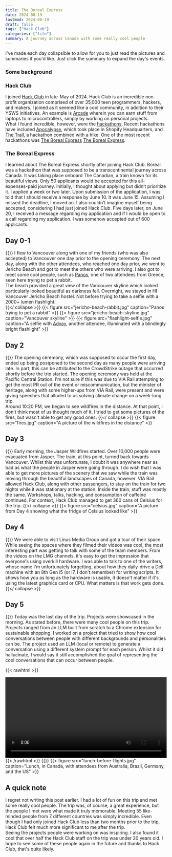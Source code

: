 ```yaml
---
title: The Boreal Express
date: 2024-08-19
lastmod: 2024-08-19
draft: false
tags: ["Hack Club"]
categories: ["life"]
summary: A journey across Canada with some really cool people 
---
```


I've made each day collapsible to allow for you to just read the pictures and summaries if you'd like. Just click the summary to expand the day's events.

### Some background  
### Hack Club  
I joined [Hack Club](https://hackclub.com/) in late-May of 2024. Hack Club is an incredible non-profit organization comprised of over 35,000 teen programmers, hackers, and makers. I joined as it seemed like a cool community, in addition to their YSWS initiatives. An example is [Arcade](https://hackclub.com/arcade) wherein you can earn stuff from laptops to microcontrollers, simply by working on personal projects.  
What I found incredible, however, were the [hackathons](https://hackathons.hackclub.com/). Recent hackathons have included [Apocalypse](https://apocalypse.hackclub.com/), which took place in Shopify Headquarters, and [The Trail](https://trail.hackclub.com/), a hackathon combined with a hike. One of the most recent
hackathons was [The Boreal Express](https://boreal.hackclub.com/) [The Boreal Express](https://boreal.hackclub.com/).
### The Boreal Express  
I learned about The Boreal Express shortly after joining Hack Club. Boreal was a hackathon that was supposed to be a transcontinental journey across Canada. It was taking place onboard The Canadian, a train known for its beautiful views. Only 50 applicants would be accepted for this all-expenses-paid journey. Initially, I thought about applying but didn’t prioritize it. I applied a week or two later. Upon submission of the application, I was told that I should receive a response by June 10. It was June 15.
Assuming I missed the deadline, I moved on. I also couldn’t imagine myself being accepted, considering I had just joined Hack Club. Five days later, on June 20, I received a message regarding my application and if I would be open to a call regarding my application. I was somehow accepted out of 600 applicants.  


## Day 0-1
{{<collapse summary="Traveling to Vancouver and meeting others">}}
I flew to Vancouver along with one of my friends (who was also accepted) to Vancouver one day prior to the opening ceremony. The next day, along with the other attendees, who reached one day prior, we went to Jericho Beach and got to meet the others who were arriving. I also got to meet some cool people, such as [Panos](https://pakou.dev/), one of two attendees from Greece, seen here trying to pet a rabbit.  
The beach provided a great view of the Vancouver skyline which looked particularly looked beautiful as darkness fell. Overnight, we stayed in HI Vancouver Jericho Beach hostel. Not before trying to take a selfie with a 2000+ lumen flashlight.   
{{</ collapse >}}
{{< figure src="jericho-beach-rabbit.jpg" caption="Panos trying to pet a rabbit" >}}
{{< figure src="jericho-beach-skyline.jpg" caption="Vancouver skyline" >}}
{{< figure src="flashlight-selfie.jpg" caption="A selfie with [Advay](https://ady00.github.io/), another attendee, illuminated  with a blindingly bright flashlight" >}}

## Day 2  
{{<collapse summary="A PR-friendly opening ceremony and fire">}}
The opening ceremony, which was supposed to occur the first day, ended up being postponed to the second day as many people were arriving late. In part, this can be attributed to the CrowdStrike outage that occurred shortly before the trip started. The opening ceremony was held at the Pacific Central Station. I'm not sure if this was due to VIA Rail attempting to get the most PR out of the event or miscommunication, but the minister of heritage, along with some higher-ups from VIA Rail, were present and were giving speeches that alluded to us solving climate change on a week-long trip.  
Around 10:20 PM, we began to see wildfires in the distance. At that point, I don't think most of us thought much of it. I tried to get some pictures of the fires, but wasn't able to get any good ones. 
{{</ collapse >}}
{{< figure src="fires.jpg" caption="A picture of the wildfires in the distance" >}}  

## Day 3  
{{<collapse summary="The Jasper Wildfires, turning back, and a lot of caffeine">}}
Early morning, the Jasper Wildfires started. Over 10,000 people were evacuated from Jasper. The train, at this point, turned back towards Vancouver. Whilst this was unfortunate, I doubt it was anywhere near as bad as what the people in Jasper were going through. I do wish that I was able to get more pictures of the scenery that we saw while the train was moving through the beautiful landscapes of Canada, however.
VIA Rail allowed Hack Club, along with other passengers, to stay on the train for two nights while it was stationary at the station. Inside the train, stuff was mostly the same. Workshops, talks, hacking, and consumption of caffeine continued. For context, Hack Club managed to get 360 cans of Celsius for the trip. 
{{</ collapse >}} 
{{< figure src="celsius.jpg" caption="A picture from Day 4 showing what the fridge of Celsius looked like" >}} 

## Day 4  
{{<collapse summary="Linus Media Group and the illisuion of overkill hardware">}}
We were able to visit Linus Media Group and got a tour of their space. While seeing the spaces where they filmed their videos was cool, the most interesting part was getting to talk with some of the team members. From the videos on the LMG channels, it's easy to get the impression that everyone's using overkill hardware. I was able to talk to one of the writers, whose name I'm unfortunately forgetting, about how they daily-drive a Dell machine with an 8th Gen i5 (or i7, I don't remember) for writing scripts. It shows how you as long as the hardware is usable, it doesn't matter if it's using the latest graphics card or CPU. What matters is that work gets done.  
{{</ collapse >}}
<!-- TODO: add a picture or two -->

## Day 5  
{{<collapse summary="Closing ceremony and the simulation of cool conversations">}}
Today was the last day of the trip. Projects were showcased in the morning. As stated before, there were many cool people on this trip. Projects ranged from an LLM built from scratch to a Chrome extension for sustainable shopping. I worked on a project that tried to show how cool conversations between people with different backgrounds and personalities can be. The project used an LLM (local or remote) to generate a conversation using a different system prompt for each person. Whilst it did hallucinate, I would say it still accomplished the goal of representing the cool conversations that can occur between people.  
<!-- https://iamsorush.com/posts/add-video-to-hugo-post/ -->
{{< rawhtml >}} 
<!-- @IGNORE:WHITESPACE_RULE@ -->
<video width=100% controls autoplay>
    <source src="boreal-chat.mp4" type="video/mp4">
      Your browser does not support the video tag.  
</video>
{{< /rawhtml >}}
{{</ collapse >}}
{{< figure src="lunch-before-flights.jpg" caption="Lunch, in Canada, with attendees from Australia, Brazil, Germany, and the US" >}}

## A quick note
I regret not writing this post earlier. I had a lot of fun on this trip and met some really cool people. The trip was, of course, a great experience, but the people I met were what made it truly memorable. Meeting 55 like-minded people from 7 different countries was simply incredible. Even though I had only joined Hack Club less than two months prior to the trip, Hack Club felt much more significant to me after the trip.  
Seeing the projects people were working on was inspiring. I also found it cool that over half the Hack Club staff on the trip was under 20 years old. I hope to see some of these people again in the future and thanks to Hack Club, that's quite likely.